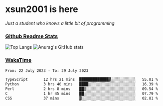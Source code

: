 # xsun2001 is here

*Just a student who knows a little bit of programming*

### [Github Readme Stats](https://github.com/anuraghazra/github-readme-stats)

![Top Langs](https://github-readme-stats.vercel.app/api/top-langs/?username=xsun2001&layout=compact&theme=radical) ![Anurag's GitHub stats](https://github-readme-stats.vercel.app/api?username=xsun2001&show_icons=true&theme=radical)

### [WakaTime](https://wakatime.com)

<!--START_SECTION:waka-->

```txt
From: 22 July 2023 - To: 29 July 2023

TypeScript       12 hrs 21 mins  █████████████▓░░░░░░░░░░░   55.01 %
Python           3 hrs 40 mins   ████░░░░░░░░░░░░░░░░░░░░░   16.39 %
Perl             2 hrs 8 mins    ██▒░░░░░░░░░░░░░░░░░░░░░░   09.54 %
C                1 hr 45 mins    ██░░░░░░░░░░░░░░░░░░░░░░░   07.79 %
CSS              37 mins         ▓░░░░░░░░░░░░░░░░░░░░░░░░   02.81 %
```

<!--END_SECTION:waka-->
